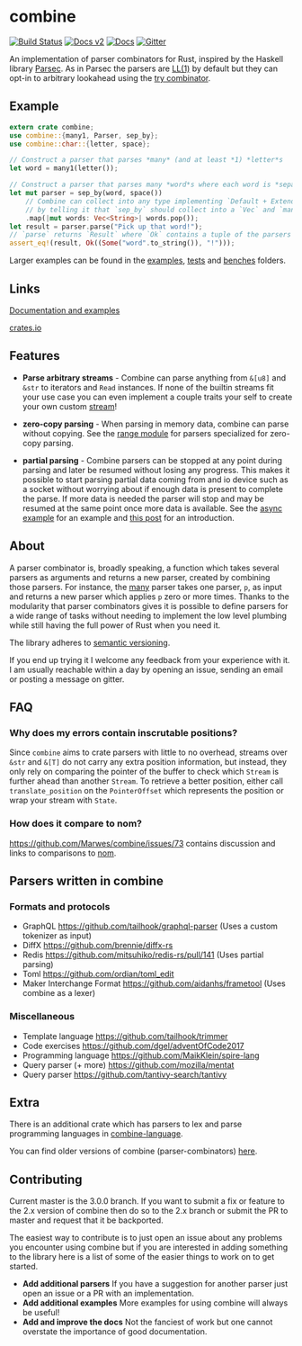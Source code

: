 # combine
[![Build Status](https://travis-ci.org/Marwes/combine.svg?branch=master)](https://travis-ci.org/Marwes/combine) [![Docs v2](https://docs.rs/combine/badge.svg?version=^2)](https://docs.rs/combine/^2) [![Docs](https://docs.rs/combine/badge.svg)](https://docs.rs/combine) [![Gitter](https://badges.gitter.im/Join%20Chat.svg)](https://gitter.im/Marwes/combine?utm_source=badge&utm_medium=badge&utm_campaign=pr-badge)

An implementation of parser combinators for Rust, inspired by the Haskell library [Parsec](https://hackage.haskell.org/package/parsec). As in Parsec the parsers are [LL(1)](https://en.wikipedia.org/wiki/LL_parser) by default but they can opt-in to arbitrary lookahead using the [try  combinator](https://marwes.github.io/combine/combine/fn.try.html).

## Example

```rust
extern crate combine;
use combine::{many1, Parser, sep_by};
use combine::char::{letter, space};

// Construct a parser that parses *many* (and at least *1) *letter*s
let word = many1(letter());

// Construct a parser that parses many *word*s where each word is *separated by* a (white)*space*
let mut parser = sep_by(word, space())
    // Combine can collect into any type implementing `Default + Extend` so we need to assist rustc
    // by telling it that `sep_by` should collect into a `Vec` and `many1` should collect to a `String`
    .map(|mut words: Vec<String>| words.pop());
let result = parser.parse("Pick up that word!");
// `parse` returns `Result` where `Ok` contains a tuple of the parsers output and any remaining input.
assert_eq!(result, Ok((Some("word".to_string()), "!")));
```

Larger examples can be found in the [examples][], [tests][] and [benches][] folders.

[examples]:https://github.com/Marwes/combine/tree/master/examples
[tests]:https://github.com/Marwes/combine/tree/master/tests
[benches]:https://github.com/Marwes/combine/tree/master/benches

## Links

[Documentation and examples](https://docs.rs/crate/combine)

[crates.io](https://crates.io/crates/combine)

## Features

* __Parse arbitrary streams__ - Combine can parse anything from `&[u8]` and `&str` to iterators and `Read` instances. If none of the builtin streams fit your use case you can even implement a couple traits your self to create your own custom [stream](https://docs.rs/combine/3.*/combine/stream/index.html)!

* __zero-copy parsing__ - When parsing in memory data, combine can parse without copying. See the [range module](https://docs.rs/combine/3.*/combine/parser/range/index.html) for parsers specialized for zero-copy parsing.

* __partial parsing__ - Combine parsers can be stopped at any point during parsing and later be resumed without losing any progress. This makes it possible to start parsing partial data coming from and io device such as a socket without worrying about if enough data is present to complete the parse. If more data is needed the parser will stop and may be resumed at the same point once more data is available. See the [async example](https://github.com/Marwes/combine/blob/master/examples/async.rs) for an example and [this post](https://marwes.github.io/2018/02/08/combine-3.html) for an introduction.

## About

A parser combinator is, broadly speaking, a function which takes several parsers as arguments and returns a new parser, created by combining those parsers. For instance, the [many](https://marwes.github.io/combine/combine/fn.many.html) parser takes one parser, `p`, as input and returns a new parser which applies `p` zero or more times. Thanks to the modularity that parser combinators gives it is possible to define parsers for a wide range of tasks without needing to implement the low level plumbing while still having the full power of Rust when you need it. 

The library adheres to [semantic versioning](http://semver.org).

If you end up trying it I welcome any feedback from your experience with it. I am usually reachable within a day by opening an issue, sending an email or posting a message on gitter.

## FAQ

### Why does my errors contain inscrutable positions?

Since `combine` aims to crate parsers with little to no overhead, streams over `&str` and `&[T]` do not carry any extra position information, but instead, they only rely on comparing the pointer of the buffer to check which `Stream` is further ahead than another `Stream`. To retrieve a better position, either call `translate_position` on the `PointerOffset` which represents the position or wrap your stream with `State`.

### How does it compare to nom?

https://github.com/Marwes/combine/issues/73 contains discussion and links to comparisons to [nom](https://github.com/Geal/nom).

## Parsers written in combine

### Formats and protocols

* GraphQL https://github.com/tailhook/graphql-parser (Uses a custom tokenizer as input)
* DiffX https://github.com/brennie/diffx-rs
* Redis https://github.com/mitsuhiko/redis-rs/pull/141 (Uses partial parsing)
* Toml https://github.com/ordian/toml_edit
* Maker Interchange Format https://github.com/aidanhs/frametool (Uses combine as a lexer)

### Miscellaneous

* Template language https://github.com/tailhook/trimmer
* Code exercises https://github.com/dgel/adventOfCode2017
* Programming language https://github.com/MaikKlein/spire-lang
* Query parser (+ more) https://github.com/mozilla/mentat
* Query parser https://github.com/tantivy-search/tantivy

## Extra

There is an additional crate which has parsers to lex and parse programming languages in [combine-language](https://github.com/Marwes/combine-language).

You can find older versions of combine (parser-combinators) [here](https://crates.io/crates/parser-combinators).

## Contributing

Current master is the 3.0.0 branch. If you want to submit a fix or feature to the 2.x version of combine then
do so to the 2.x branch or submit the PR to master and request that it be backported.

The easiest way to contribute is to just open an issue about any problems you encounter using combine but if you are interested in adding something to the library here is a list of some of the easier things to work on to get started.

* __Add additional parsers__ If you have a suggestion for another parser just open an issue or a PR with an implementation.
* __Add additional examples__ More examples for using combine will always be useful!
* __Add and improve the docs__ Not the fanciest of work but one cannot overstate the importance of good documentation.


